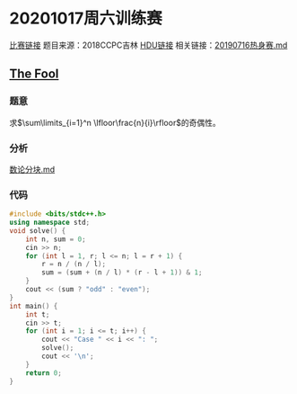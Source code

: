 # 20201017周六训练赛
[比赛链接](https://vjudge.net/contest/402032)
题目来源：2018CCPC吉林
[HDU链接](http://acm.hdu.edu.cn/search.php?field=problem&key=2018CCPC%BC%AA%C1%D6%C8%FC%C7%F8%A3%A8%D6%D8%CF%D6%C8%FC%A3%A9-+%B8%D0%D0%BB%B1%B1%BB%AA%B4%F3%D1%A7&source=1&searchmode=source)
相关链接：[20190716热身赛.md](20190716热身赛.md)

## [The Fool](http://acm.hdu.edu.cn/showproblem.php?pid=6555)
### 题意
求$\sum\limits_{i=1}^n \lfloor\frac{n}{i}\rfloor$的奇偶性。

### 分析
[数论分块.md](../算法/数论分块.md)

### 代码
```cpp
#include <bits/stdc++.h>
using namespace std;
void solve() {
    int n, sum = 0;
    cin >> n;
    for (int l = 1, r; l <= n; l = r + 1) {
        r = n / (n / l);
        sum = (sum + (n / l) * (r - l + 1)) & 1;
    }
    cout << (sum ? "odd" : "even");
}
int main() {
    int t;
    cin >> t;
    for (int i = 1; i <= t; i++) {
        cout << "Case " << i << ": ";
        solve();
        cout << '\n';
    }
    return 0;
}
```
